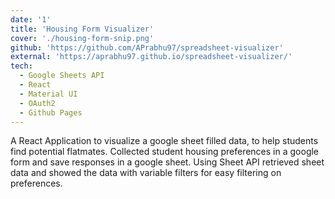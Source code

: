 ```yaml
---
date: '1'
title: 'Housing Form Visualizer'
cover: './housing-form-snip.png'
github: 'https://github.com/APrabhu97/spreadsheet-visualizer'
external: 'https://aprabhu97.github.io/spreadsheet-visualizer/'
tech:
  - Google Sheets API
  - React
  - Material UI
  - OAuth2
  - Github Pages
---
```


A React Application to visualize a google sheet filled data, to help students find potential flatmates. Collected student housing preferences in a google form and save responses in a google sheet. Using Sheet API retrieved sheet data and showed the data with variable filters for easy filtering on preferences.
